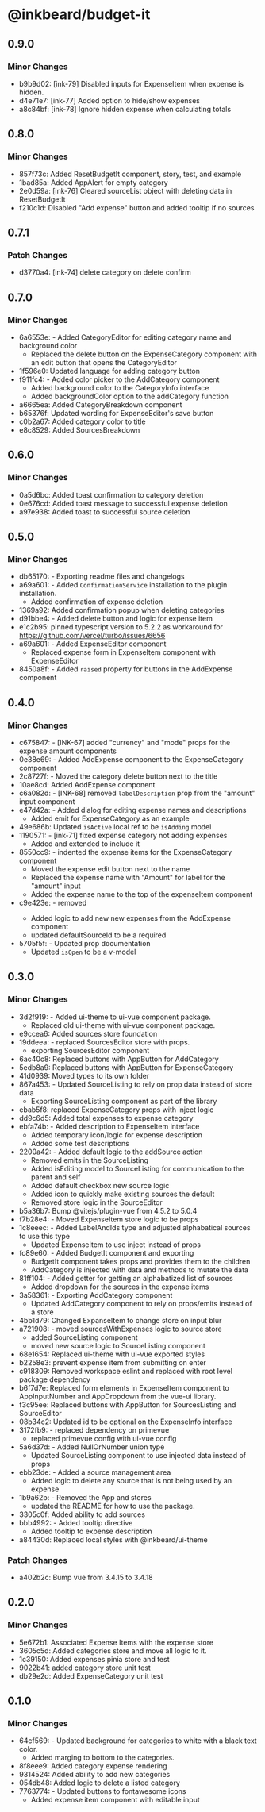 # @inkbeard/budget-it

## 0.9.0

### Minor Changes

- b9b9d02: [ink-79] Disabled inputs for ExpenseItem when expense is hidden.
- d4e71e7: [ink-77] Added option to hide/show expenses
- a8c84bf: [ink-78] Ignore hidden expense when calculating totals

## 0.8.0

### Minor Changes

- 857f73c: Added ResetBudgetIt component, story, test, and example
- 1bad85a: Added AppAlert for empty category
- 2e0d59a: [ink-76] Cleared sourceList object with deleting data in ResetBudgetIt
- f210c1d: Disabled "Add expense" button and added tooltip if no sources

## 0.7.1

### Patch Changes

- d3770a4: [ink-74] delete category on delete confirm

## 0.7.0

### Minor Changes

- 6a6553e: - Added CategoryEditor for editing category name and background color
  - Replaced the delete button on the ExpenseCategory component with an edit button that opens the CategoryEditor
- 1f596e0: Updated language for adding category button
- f911fc4: - Added color picker to the AddCategory component
  - Added background color to the CategoryInfo interface
  - Added backgroundColor option to the addCategory function
- a6665ea: Added CategoryBreakdown component
- b65376f: Updated wording for ExpenseEditor's save button
- c0b2a67: Added category color to title
- e8c8529: Added SourcesBreakdown

## 0.6.0

### Minor Changes

- 0a5d6bc: Added toast confirmation to category deletion
- 0e676cd: Added toast message to successful expense deletion
- a97e938: Added toast to successful source deletion

## 0.5.0

### Minor Changes

- db65170: - Exporting readme files and changelogs
- a69a601: - Added `ConfirmationService` installation to the plugin installation.
  - Added confirmation of expense deletion
- 1369a92: Added confirmation popup when deleting categories
- d91bbe4: - Added delete button and logic for expense item
- e1c2b95: pinned typescript version to 5.2.2 as workaround for https://github.com/vercel/turbo/issues/6656
- a69a601: - Added ExpenseEditor component
  - Replaced expense form in ExpenseItem component with ExpenseEditor
- 8450a8f: - Added `raised` property for buttons in the AddExpense component

## 0.4.0

### Minor Changes

- c675847: - [INK-67] added "currency" and "mode" props for the expense amount components
- 0e38e69: - Added AddExpense component to the ExpenseCategory component
- 2c8727f: - Moved the category delete button next to the title
- 10ae8cd: Added AddExpense component
- c6a082d: - [INK-68] removed `labelDescription` prop from the "amount" input component
- e47d42a: - Added dialog for editing expense names and descriptions
  - Added emit for ExpenseCategory as an example
- 49e686b: Updated `isActive` local ref to be `isAdding` model
- 1190571: - [ink-71] fixed expense category not adding expenses
  - Added <BaseExpenseInfo> and extended <ExpenseInfo> to include it
- 8550cc9: - indented the expense items for the ExpenseCategory component
  - Moved the expense edit button next to the name
  - Replaced the expense name with "Amount" for label for the "amount" input
  - Added the expense name to the top of the expenseItem component
- c9e423e: - removed <NullOrNumber>
  - Added logic to add new new expenses from the AddExpense component
  - updated defaultSourceId to be a required <number>
- 5705f5f: - Updated prop documentation
  - Updated `isOpen` to be a v-model

## 0.3.0

### Minor Changes

- 3d2f919: - Added ui-theme to ui-vue component package.
  - Replaced old ui-theme with ui-vue component package.
- e9ccea6: Added sources store foundation
- 19ddeea: - replaced SourcesEditor store with props.
  - exporting SourcesEditor component
- 6ac40c8: Replaced buttons with AppButton for AddCategory
- 5edb8a9: Replaced buttons with AppButton for ExpenseCategory
- 41d0939: Moved types to its own folder
- 867a453: - Updated SourceListing to rely on prop data instead of store data
  - Exporting SourceListing component as part of the library
- ebab5f8: replaced ExpenseCategory props with inject logic
- dd9c6d5: Added total expenses to expense category
- ebfa74b: - Added description to ExpenseItem interface
  - Added temporary icon/logic for expense description
  - Added some test descriptions
- 2200a42: - Added default logic to the addSource action
  - Removed emits in the SourceListing
  - Added isEditing model to SourceListing for communication to the parent and self
  - Added default checkbox new source logic
  - Added icon to quickly make existing sources the default
  - Removed store logic in the SourceEditor
- b5a36b7: Bump @vitejs/plugin-vue from 4.5.2 to 5.0.4
- f7b28e4: - Moved ExpenseItem store logic to be props
- 1c8eeec: - Added LabelAndIds type and adjusted alphabatical sources to use this type
  - Updated ExpenseItem to use inject instead of props
- fc89e60: - Added BudgetIt component and exporting
  - BudgetIt component takes props and provides them to the children
  - AddCategory is injected with data and methods to mutate the data
- 81ff104: - Added getter for getting an alphabatized list of sources
  - Added dropdown for the sources in the expense items
- 3a58361: - Exporting AddCategory component
  - Updated AddCategory component to rely on props/emits instead of a store
- 4bb1d79: Changed ExpanseItem to change store on input blur
- a721908: - moved sourcesWithExpenses logic to source store
  - added SourceListing component
  - moved new source logic to SourceListing component
- 68e1654: Replaced ui-theme with ui-vue exported styles
- b2258e3: prevent expense item from submitting on enter
- c918309: Removed workspace eslint and replaced with root level package dependency
- b6f7d7e: Replaced form elements in ExpenseItem component to AppInputNumber and AppDropdown from the vue-ui library.
- f3c95ee: Replaced buttons with AppButton for SourcesListing and SourceEditor
- 08b34c2: Updated id to be optional on the ExpenseInfo interface
- 3172fb9: - replaced dependency on primevue
  - replaced primevue config with ui-vue config
- 5a6d37d: - Added NullOrNumber union type
  - Updated SourceListing component to use injected data instead of props
- ebb23de: - Added a source management area
  - Added logic to delete any source that is not being used by an expense
- 1b9a62b: - Removed the App and stores
  - updated the README for how to use the package.
- 3305c0f: Added ability to add sources
- bbb4992: - Added tooltip directive
  - Added tooltip to expense description
- a84430d: Replaced local styles with @inkbeard/ui-theme

### Patch Changes

- a402b2c: Bump vue from 3.4.15 to 3.4.18

## 0.2.0

### Minor Changes

- 5e672b1: Associated Expense Items with the expense store
- 3605c5d: Added categories store and move all logic to it.
- 1c39150: Added expenses pinia store and test
- 9022b41: added category store unit test
- db29e2d: Added ExpenseCategory unit test

## 0.1.0

### Minor Changes

- 64cf569: - Updated background for categories to white with a black text color.
  - Added marging to bottom to the categories.
- 8f8eee9: Added category expense rendering
- 9314524: Added ability to add new categories
- 054db48: Added logic to delete a listed category
- 7763774: - Updated buttons to fontawesome icons
  - Added expense item component with editable input
